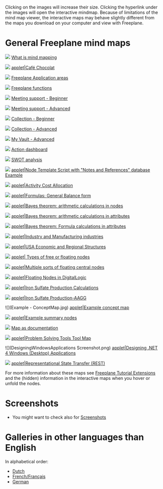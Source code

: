 <!-- toc -->

Clicking on the images will increase their size. Clicking the hyperlink under the images will open the interactive mindmap.
Because of limitations of the mind map viewer, the interactive maps may  behave slightly different from the maps you download on your computer and view with Freeplane. 

# General Freeplane mind maps

![](WhatIsMindMapping.jpg) [What is mind mapping](https://www.freeplane.org/mapsOnline/?map=WhatIsMindMapping.mm)

![](cafechocolate_thumb.jpg) <mm>[applet|Café Chocolat](:cafe_chocolate.mm) </mm>

![](FreeplaneOverview_en.jpg) [Freeplane Application areas](https://www.freeplane.org/mapsOnline/?map=freeplaneApplications.mm)

![](freeplaneFunctions.jpg)  [Freeplane functions](https://www.freeplane.org/mapsOnline/?map=freeplaneFunctions.mm)

![](meetingBeginner_en.jpg) [Meeting support - Beginner](https://www.freeplane.org/mapsOnline/?map=MeetingBeginner.mm)

![](meetingAdvanced_en.jpg) [Meeting support - Advanced](https://www.freeplane.org/mapsOnline/?map=MeetingAdvanced.mm)

![](CollectionBeginner.jpg) [Collection - Beginner](https://www.freeplane.org/mapsOnline/?map=CollectionBeginner.mm)

![](CollectionAdvanced.jpg) [Collection - Advanced](https://www.freeplane.org/mapsOnline/?map=CollectionAdvanced.mm)

![](MyVault.jpg) [My Vault - Advanced](https://www.freeplane.org/mapsOnline/?map=Vault.mm)

![](Action-dashboard_en.jpg) [Action dashboard](https://www.freeplane.org/mapsOnline/?map=Action-dashboard.mm)

![](SWOT_en.jpg) [SWOT analysis](https://www.freeplane.org/mapsOnline/?map=SWOT.mm)

![](NodeTemplateScript_Notes%26ReferencesExample.png) <mm>[applet|Node Template Script with "Notes and References" database Example](:NodeTemplateScriptNotesReferencesExample.mm) </mm>

![](Activity_Cost_Allocation_(Freeplane_map).jpg) <mm>[applet|Activity Cost Allocation](:Activity_Cost_Allocation_(Freeplane_map).mm)</mm>

![](Example_-_General_Balance_form.jpg) <mm>[applet|Formulas: General Balance form](:Example_-_General_Balance_form.mm) </mm>

![](AAGG_-_Bayes_Theorem_in_Control_of_Quality_(v.1_of_2_-_Arithmetic_calculations_in_nodes).jpg) <mm>[applet|Bayes theorem: arithmetic calculations in nodes](:AAGG_-_Bayes_Theorem_in_Control_of_Quality_(v.1_of_2_-_Arithmetic_calculations_in_nodes).mm)</mm>

![](AAGG_-_Bayes_Theorem_in_Control_of_Quality_(v.2_of_2_-_Arithmetic_calculations_in_attributes).jpg) <mm>[applet|Bayes theorem: arithmetic calculations in attributes](:AAGG_-_Bayes_Theorem_in_Control_of_Quality_(v.2_of_2_-_Arithmetic_calculations_in_attributes).mm)</mm>

![](AAGG_-_Bayes_Theorem_in_Control_of_Quality_(v.2_of_2_-_Formula_calculations_in_attributes).jpg) <mm>[applet|Bayes theorem: Formula calculations in attributes](:AAGG_-_Bayes_Theorem_in_Control_of_Quality_(v.2_of_2_-_Formula_calculations_in_attributes).mm)</mm>

![](Industry_and_Manufacturing_industries.jpg) <mm> [applet|Industry and Manufacturing industries](:Industry_and_Manufacturing_industries.mm) </mm>

![](USA_Economic_and_Regional_Structures.jpg) <mm>[applet|USA Economic and Regional Structures](:USA_Economic_and_Regional_Structures.mm) </mm>




![](TypesOfFreeOrFloatingNodes.jpg) <mm>[applet| Types of free or floating nodes](:TypesOfFreeOrFloatingNodes.mm) </mm>

![](Freeplane_map_with_multiple_sorts_of_floating_central_nodes.jpg) <mm>[applet|Multiple sorts of floating central nodes](:Freeplane_map_with_multiple_sorts_of_floating_central_nodes.mm‎) </mm>

![](An_example_of_the_Use_of_Freeplane_Floating_Nodes_in_Digital_Logic.jpg) <mm>[applet|Floating Nodes in DigitalLogic](:An_example_of_the_Use_of_Freeplane_Floating_Nodes_in_Digital_Logic.mm‎) </mm>

![](Iron_Sulfate_Production_-_Calculations_with_Formula_plugin_(AAGG_-_andressf).jpg) <mm>[applet|Iron Sulfate Production Calculations](:Iron_Sulfate_Production_-_Calculations_with_Formula_plugin_(AAGG_-_andressf).mm)</mm>

![](Iron_Sulfate_Production-AAGG_-_andressf-.jpg) <mm>[applet|Iron Sulfate Production-AAGG](:Iron_Sulfate_Production-AAGG_-_andressf-.mm) </mm>

![](Example - ConceptMap.jpg) <mm>[applet|Example concept map](:Example_-_ConceptMap.mm) </mm>

![](Example-USA_Economic_and_Regional_Structures.jpg) <mm>[applet|Example summary nodes](:Example-USA_Economic_and_Regional_Structures.mm) </mm>

![](FreeplaneTutorial_en.jpg) [Map as documentation](https://www.freeplane.org/mapsOnline/?map=freeplaneTutorial)

![](Problem_Solving_Tools.jpg  ) <mm>[applet|Problem Solving Tools Tool Map](:Problem_Solving_Tools.mm) </mm>

![](DesigningWindowsApplications Screenshot.png) <mm>[applet|Designing .NET 4 Windows (Desktop) Applications](:WindowsApps.NET4_WebLinks.mm) </mm>

![](RestMindMap.png) <mm>[applet|Representational State Transfer (REST)](:REST.mm) </mm>



For more information about these maps see [Freeplane Tutorial Extensions](Freeplane_Tutorial_Extensions.md) and the (hidden) information in the interactive maps when you hover or unfold the nodes.

# Screenshots
* You might want to check also for [Screenshots](Freeplane_Tutorial_How-to_Screenshots.md)

# Galleries in other languages than English
In alphabetical order:

* [Dutch](Mind_Map_Gallery/Dutch.md)
* [French/Français](Mind_Map_Gallery/French.md)
* [German](Mind_Map_Gallery/German.md)

<!-- ({Category:Example_maps}) -->


